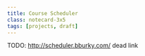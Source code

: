 ```yaml
---
title: Course Scheduler
class: notecard-3x5
tags: [projects, draft]
---
```

TODO: http://scheduler.bburky.com/ dead link
